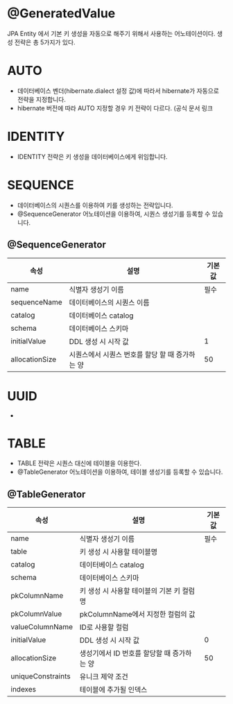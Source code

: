 # @GeneratedValue

JPA Entity 에서 기본 키 생성을 자동으로 해주기 위해서 사용하는 어노테이션이다.
생성 전략은 총 5가지가 있다.

# AUTO

- 데이터베이스 벤더(hibernate.dialect 설정 값)에 따라서 hibernate가 자동으로 전략을 지정합니다.
- hibernate 버전에 따라 AUTO 지정할 경우 키 전략이 다르다. (공식 문서 링크

# IDENTITY

- IDENTITY 전략은 키 생성을 데이터베이스에게 위임합니다.

# SEQUENCE

- 데이터베이스의 시퀀스를 이용하여 키를 생성하는 전략입니다.
- @SequenceGenerator 어노테이션을 이용하여, 시퀀스 생성기를 등록할 수 있습니다.

## @SequenceGenerator

| 속성             | 설명                          | 기본값 | 
|----------------|-----------------------------|-----|
| name           | 식별자 생성기 이름                  | 필수  |
| sequenceName   | 데이터베이스의 시퀀스 이름              |     |
| catalog        | 데이터베이스 catalog              |     |
| schema         | 데이터베이스 스키마                  |     |
| initialValue   | DDL 생성 시 시작 값               | 1   |
| allocationSize | 시퀀스에서 시퀀스 번호를 할당 할 때 증가하는 양 | 50  |

# UUID
-

# TABLE

- TABLE 전략은 시퀀스 대신에 테이블을 이용한다.
- @TableGenerator 어노테이션을 이용하여, 테이블 생성기를 등록할 수 있습니다.

## @TableGenerator

| 속성                | 설명                        | 기본값 | 
|-------------------|---------------------------|-----|
| name              | 식별자 생성기 이름                | 필수  |
| table             | 키 생성 시 사용할 테이블명           |     |
| catalog           | 데이터베이스 catalog            |     |
| schema            | 데이터베이스 스키마                |     |
| pkColumnName      | 키 생성 시 사용할 테이블의 기본 키 컬럼명  |     |
| pkColumnValue     | pkColumnName에서 지정한 컬럼의 값  |     |
| valueColumnName   | ID로 사용할 컬럼                |     |
| initialValue      | DDL 생성 시 시작 값             | 0   |
| allocationSize    | 생성기에서 ID 번호를 할당할 때 증가하는 양 | 50  |
| uniqueConstraints | 유니크 제약 조건                 |     |
| indexes           | 테이블에 추가될 인덱스              |     |

